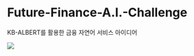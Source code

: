 # Future-Finance-A.I.-Challenge
KB-ALBERT를 활용한 금융 자연어 서비스 아이디어

<div>
<img src="https://user-images.githubusercontent.com/55614265/91023741-e5b74280-e631-11ea-89da-c093cbb6e979.jpg">
</div>
